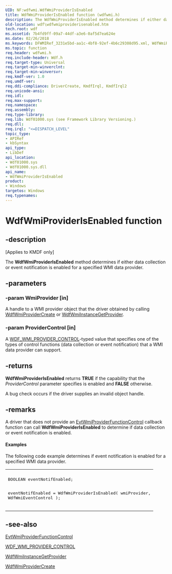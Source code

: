 ```yaml
---
UID: NF:wdfwmi.WdfWmiProviderIsEnabled
title: WdfWmiProviderIsEnabled function (wdfwmi.h)
description: The WdfWmiProviderIsEnabled method determines if either data collection or event notification is enabled for a specified WMI data provider.
old-location: wdf\wdfwmiproviderisenabled.htm
tech.root: wdf
ms.assetid: 7b4fd9ff-09a7-44df-a3e6-0af5d7ea624e
ms.date: 02/26/2018
ms.keywords: DFWMIRef_3231e5bd-aa1c-4bf8-92ef-4b6c29308d95.xml, WdfWmiProviderIsEnabled, WdfWmiProviderIsEnabled method, kmdf.wdfwmiproviderisenabled, wdf.wdfwmiproviderisenabled, wdfwmi/WdfWmiProviderIsEnabled
ms.topic: function
req.header: wdfwmi.h
req.include-header: Wdf.h
req.target-type: Universal
req.target-min-winverclnt: 
req.target-min-winversvr: 
req.kmdf-ver: 1.0
req.umdf-ver: 
req.ddi-compliance: DriverCreate, KmdfIrql, KmdfIrql2
req.unicode-ansi: 
req.idl: 
req.max-support: 
req.namespace: 
req.assembly: 
req.type-library: 
req.lib: Wdf01000.sys (see Framework Library Versioning.)
req.dll: 
req.irql: "<=DISPATCH_LEVEL"
topic_type:
- APIRef
- kbSyntax
api_type:
- LibDef
api_location:
- Wdf01000.sys
- Wdf01000.sys.dll
api_name:
- WdfWmiProviderIsEnabled
product:
- Windows
targetos: Windows
req.typenames: 
---
```


# WdfWmiProviderIsEnabled function


## -description


<p class="CCE_Message">[Applies to KMDF only]</p>

The <b>WdfWmiProviderIsEnabled</b> method determines if either data collection or event notification is enabled for a specified WMI data provider.


## -parameters




### -param WmiProvider [in]

A handle to a WMI provider object that the driver obtained by calling <a href="https://docs.microsoft.com/windows-hardware/drivers/ddi/content/wdfwmi/nf-wdfwmi-wdfwmiprovidercreate">WdfWmiProviderCreate</a> or <a href="https://docs.microsoft.com/windows-hardware/drivers/ddi/content/wdfwmi/nf-wdfwmi-wdfwmiinstancegetprovider">WdfWmiInstanceGetProvider</a>.


### -param ProviderControl [in]

A <a href="https://docs.microsoft.com/windows-hardware/drivers/ddi/content/wdfwmi/ne-wdfwmi-_wdf_wmi_provider_control">WDF_WMI_PROVIDER_CONTROL</a>-typed value that specifies one of the types of control functions (data collection or event notification) that a WMI data provider can support.


## -returns



<b>WdfWmiProviderIsEnabled</b> returns <b>TRUE</b> if the capability that the <i>ProviderControl</i> parameter specifies is enabled and <b>FALSE</b> otherwise.

A bug check occurs if the driver supplies an invalid object handle.






## -remarks



A driver that does not provide an <a href="https://docs.microsoft.com/windows-hardware/drivers/ddi/content/wdfwmi/nc-wdfwmi-evt_wdf_wmi_provider_function_control">EvtWmiProviderFunctionControl</a> callback function can call <b>WdfWmiProviderIsEnabled</b> to determine if data collection or event notification is enabled.


#### Examples

The following code example determines if event notification is enabled for a specified WMI data provider.

<div class="code"><span codelanguage=""><table>
<tr>
<th></th>
</tr>
<tr>
<td>
<pre>BOOLEAN eventNotifEnabled;

eventNotifEnabled = WdfWmiProviderIsEnabled(
                                            wmiProvider,
                                            WdfWmiEventControl
                                            );</pre>
</td>
</tr>
</table></span></div>



## -see-also




<a href="https://docs.microsoft.com/windows-hardware/drivers/ddi/content/wdfwmi/nc-wdfwmi-evt_wdf_wmi_provider_function_control">EvtWmiProviderFunctionControl</a>



<a href="https://docs.microsoft.com/windows-hardware/drivers/ddi/content/wdfwmi/ne-wdfwmi-_wdf_wmi_provider_control">WDF_WMI_PROVIDER_CONTROL</a>



<a href="https://docs.microsoft.com/windows-hardware/drivers/ddi/content/wdfwmi/nf-wdfwmi-wdfwmiinstancegetprovider">WdfWmiInstanceGetProvider</a>



<a href="https://docs.microsoft.com/windows-hardware/drivers/ddi/content/wdfwmi/nf-wdfwmi-wdfwmiprovidercreate">WdfWmiProviderCreate</a>
 

 

